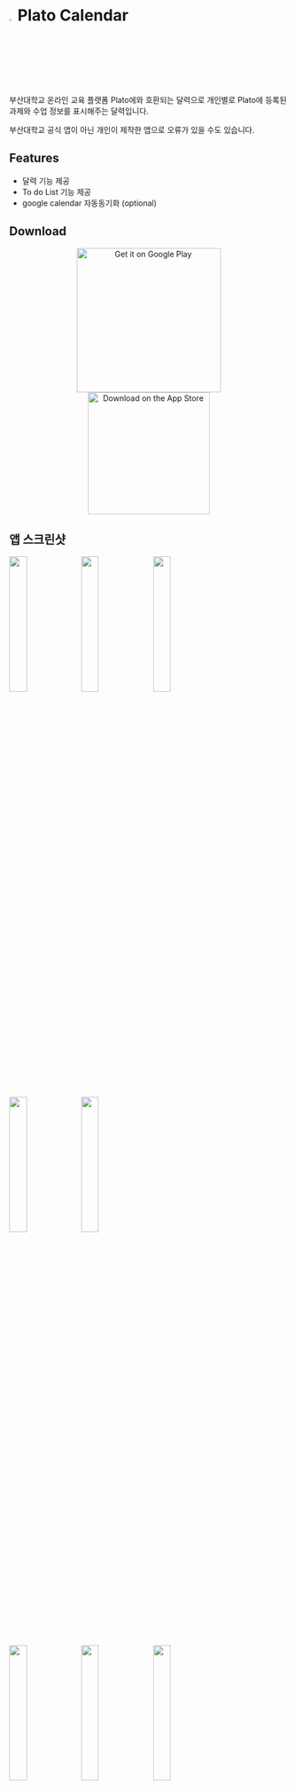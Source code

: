 # <img src = "https://user-images.githubusercontent.com/38664481/115961026-9114f000-a54f-11eb-90c0-aab964dd9202.png" width="3%">Plato Calendar
부산대학교 온라인 교육 플랫폼 Plato에와 호환되는 달력으로
개인별로 Plato에 등록된 과제와 수업 정보를 표시해주는 달력입니다.

부산대학교 공식 앱이 아닌 개인이 제작한 앱으로 오류가 있을 수도 있습니다.

## Features
- 달력 기능 제공
- To do List 기능 제공
- google calendar 자동동기화 (optional)

## Download
<div align="center">
  <a href='https://play.google.com/store/apps/details?id=com.seunggil.plato_calendar&pcampaignid=pcampaignidMKT-Other-global-all-co-prtnr-py-PartBadge-Mar2515-1'><img alt='Get it on Google Play' src='https://play.google.com/intl/en_us/badges/static/images/badges/en_badge_web_generic.png' width="260"/></a> 
  <br>
  <a href="https://apps.apple.com/kr/app/plato-%EB%8B%AC%EB%A0%A5/id1566119188">
  <img src="https://tools.applemediaservices.com/api/badges/download-on-the-app-store/black/en-us?size=250x83&amp;releaseDate=1620345600&h=708feb434fe726f13a138457f1c85900" alt="Download on the App Store" width="220"/></a>
</div>

## 앱 스크린샷

<img src = "https://user-images.githubusercontent.com/38664481/115961191-434cb780-a550-11eb-8df4-02f305e05de2.png" width="25%"> <img src = "https://user-images.githubusercontent.com/38664481/115961122-fb2d9500-a54f-11eb-825c-b7a57be96fb9.png" width="25%">
<img src = "https://user-images.githubusercontent.com/38664481/115961129-07195700-a550-11eb-8ebc-62a514116755.png" width="25%">
<img src = "https://user-images.githubusercontent.com/38664481/115961146-1a2c2700-a550-11eb-8d5c-ace2351ef398.png" width="25%">
<img src = "https://user-images.githubusercontent.com/38664481/115961159-26b07f80-a550-11eb-9aa0-99f0952810f3.png" width="25%">

<img src = "https://user-images.githubusercontent.com/38664481/168617405-2fd8d8a8-311f-4a0a-a53a-5458ad126de1.png" width="25%"> <img src = "https://user-images.githubusercontent.com/38664481/168617493-8cccea38-ba7f-4015-a580-c55a4814dc9c.png" width="25%">
<img src = "https://user-images.githubusercontent.com/38664481/168617513-e0d946a2-2be5-4dfc-8694-8497174069a1.png" width="25%">
<img src = "https://user-images.githubusercontent.com/38664481/168617537-597593c5-a5d5-4718-9e76-00601e83aa60.png" width="25%">


## Notice
- 현재 부산대학교 학생들만 사용할 수 있는 앱이지만, 다른 학교 지원을 추가하려고 합니다.
- 몇몇 대학교는 어렵지 않게 추가가 가능할 것이라 추정되지만, 각 학교 계정을 가지고 있지 않아 확인해 볼 방법이 없는 상태입니다.
- 아래 학교 재학생분(각 학교 홈페이지를 통해 과제나 수업이 나오는 경우)들은 ksgg1navercom@gmail.com 연락주셔서 학교 계정을 빌려주시면 감사하겠습니다.

(1~2시간정도 시간이 소요되며, 각 학교 홈페이지 구조를 파악하려는 목적입니다.)

(민감한 개인정보인 만큼, 빌려주신분에게 화면 공유를 통해 어떤 목적으로 사용하는지 보여드리면서 테스트를 진행하려고 합니다.)

  - 앱 이식이 가능할 것으로 추정되는 학교

상명대학교, 한성대학교, 우송대학교, 전주대학교, 신한대학교, 인덕대학교, 가천대학교, 인천대학교, 순천향대학교, 이화여자대학교, 숭실대학교, 국민대학교, 혜전대학교, 숙명여자대학교, 강원대학교, 건국대학교, 서울대학교, 한국관광대학교, 배재대학교, 경기대학교, 전북대학교, 동서울대학교, 강남대학교, 동신대학교, 울산대학교, 한국성서대학교, 한국항공대학교, 나사렛대학교, 예수대학교, 목포대학교, 전남대학교, 대진대학교, 연얌대학교, 가톨릭관동대학교, 동남보건대학교, 오산대학교, 부산가톨릭대학교, 우석대학교, 상지대학교, 협성대학교, 차의과학대학교, 루터대학교, 인천재능대학교, 연암공과대학교, 덕성여자대학교, 광주보건대학교, 홍익대학교, 인하대학교, 한림대학교, 동양미래대학교, 숭의여자대학교, 인제대학교, 한국영상대학교, 추계예술대학교, 서울여자간호대학교, 대구보건대학교, KC대학교, 여주대학교, 창원대학교, 거제대학교, 포항공과대학교, 서울시립대학교, 호서대학교, 성결대학교, 유한대학교, 국립순천대학교, 서울신학대학교, 청강문화산업대학교, 한일장신대학교, 송곡대학교, 춘천교육대학교, 한림성심대학교, 대구대학교, 신구대학교


## Building from Source

- Flutter, Firebase, Google API가 사용된 프로젝트입니다.

1. If you don't have Flutter SDK installed, please visit official [Flutter](https://flutter.dev/) site.
2. Fetch latest source code from master branch.

```
git clone https://github.com/seunggil1/Plato-Calendar.git
```

3. Run the app with Android Studio or VS Code. Or the command line:

```
flutter pub get
flutter run
```

4. Google Admob, Firebase 설정이 되어 있지 않을 경우 해당 코드를 주석처리해야 정상 작동합니다.
/lib/main.dart
```

// Google Admob 세팅을 하지 않았을 경우 주석 처리필요.(광고 기능 비활성화됨.)
await MobileAds.instance.initialize();
Future.wait([
  adBanner1.load(),
  adBanner2.load(),
  Future.delayed(Duration(seconds: 3))
]).then((value){
  pnuStream.sink.add(true);
});
  
// firebase 세팅을 하지 않았을 경우 해당 코드를 주석처리 필요.(백그라운드 동기화 기능 비활성화 됨.)
  // https://firebase.flutter.dev/docs/overview
  if(Platform.isAndroid)
    firebaseInit();
```





